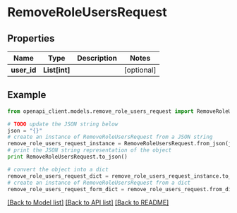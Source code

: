 # RemoveRoleUsersRequest


## Properties
Name | Type | Description | Notes
------------ | ------------- | ------------- | -------------
**user_id** | **List[int]** |  | [optional] 

## Example

```python
from openapi_client.models.remove_role_users_request import RemoveRoleUsersRequest

# TODO update the JSON string below
json = "{}"
# create an instance of RemoveRoleUsersRequest from a JSON string
remove_role_users_request_instance = RemoveRoleUsersRequest.from_json(json)
# print the JSON string representation of the object
print RemoveRoleUsersRequest.to_json()

# convert the object into a dict
remove_role_users_request_dict = remove_role_users_request_instance.to_dict()
# create an instance of RemoveRoleUsersRequest from a dict
remove_role_users_request_form_dict = remove_role_users_request.from_dict(remove_role_users_request_dict)
```
[[Back to Model list]](../README.md#documentation-for-models) [[Back to API list]](../README.md#documentation-for-api-endpoints) [[Back to README]](../README.md)


